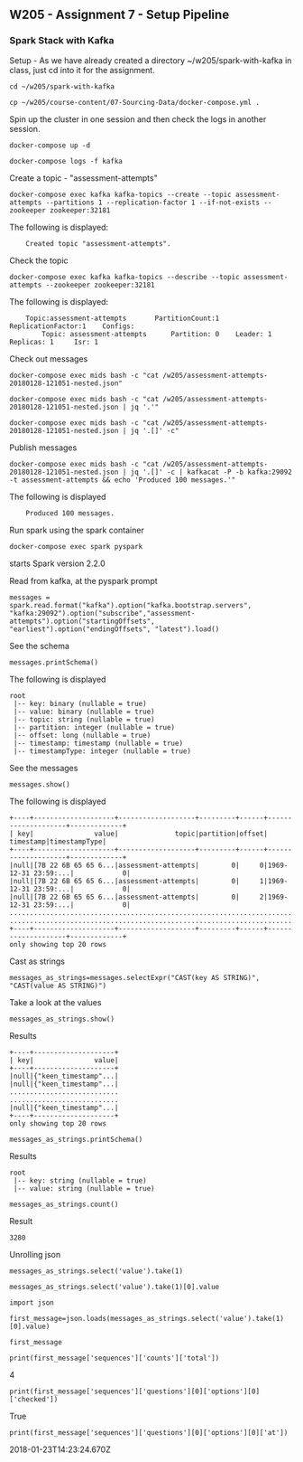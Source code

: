 ## W205 - Assignment 7 - Setup Pipeline

### Spark Stack with Kafka

Setup - As we have already created a directory ~/w205/spark-with-kafka in class, just cd into it for the assignment.
```
cd ~/w205/spark-with-kafka

cp ~/w205/course-content/07-Sourcing-Data/docker-compose.yml .
```

Spin up the cluster in one session and then check the logs in another session.
```
docker-compose up -d

docker-compose logs -f kafka
```

Create a topic - "assessment-attempts"
```
docker-compose exec kafka kafka-topics --create --topic assessment-attempts --partitions 1 --replication-factor 1 --if-not-exists --zookeeper zookeeper:32181
```

The following is displayed:
```
	Created topic "assessment-attempts".
```
Check the topic
```
docker-compose exec kafka kafka-topics --describe --topic assessment-attempts --zookeeper zookeeper:32181
```
The following is displayed:
```
	Topic:assessment-attempts       PartitionCount:1        ReplicationFactor:1    Configs:
        Topic: assessment-attempts      Partition: 0    Leader: 1       Replicas: 1     Isr: 1
```
Check out messages
```
docker-compose exec mids bash -c "cat /w205/assessment-attempts-20180128-121051-nested.json"

docker-compose exec mids bash -c "cat /w205/assessment-attempts-20180128-121051-nested.json | jq '.'"

docker-compose exec mids bash -c "cat /w205/assessment-attempts-20180128-121051-nested.json | jq '.[]' -c"
```
Publish messages
```
docker-compose exec mids bash -c "cat /w205/assessment-attempts-20180128-121051-nested.json | jq '.[]' -c | kafkacat -P -b kafka:29092 -t assessment-attempts && echo 'Produced 100 messages.'"
```
The following is displayed
```
	Produced 100 messages.
```

Run spark using the spark container
```
docker-compose exec spark pyspark
```
starts Spark version 2.2.0

Read from kafka, at the pyspark prompt
```
messages = spark.read.format("kafka").option("kafka.bootstrap.servers", "kafka:29092").option("subscribe","assessment-attempts").option("startingOffsets", "earliest").option("endingOffsets", "latest").load() 
```

See the schema
```
messages.printSchema()
```
The following is displayed
```
root
 |-- key: binary (nullable = true)
 |-- value: binary (nullable = true)
 |-- topic: string (nullable = true)
 |-- partition: integer (nullable = true)
 |-- offset: long (nullable = true)
 |-- timestamp: timestamp (nullable = true)
 |-- timestampType: integer (nullable = true)
```

See the messages
```
messages.show()
```
The following is displayed
```
+----+--------------------+-------------------+---------+------+--------------------+-------------+
| key|               value|              topic|partition|offset|           timestamp|timestampType|
+----+--------------------+-------------------+---------+------+--------------------+-------------+
|null|[7B 22 6B 65 65 6...|assessment-attempts|        0|     0|1969-12-31 23:59:...|            0|
|null|[7B 22 6B 65 65 6...|assessment-attempts|        0|     1|1969-12-31 23:59:...|            0|
|null|[7B 22 6B 65 65 6...|assessment-attempts|        0|     2|1969-12-31 23:59:...|            0|
...................................................................................................
...................................................................................................
+----+--------------------+-------------------+---------+------+--------------------+-------------+
only showing top 20 rows
```
Cast as strings
```
messages_as_strings=messages.selectExpr("CAST(key AS STRING)", "CAST(value AS STRING)")
```
Take a look at the values
```
messages_as_strings.show()
```
Results
```
+----+--------------------+
| key|               value|
+----+--------------------+
|null|{"keen_timestamp"...|
|null|{"keen_timestamp"...|
...........................
...........................
|null|{"keen_timestamp"...|
+----+--------------------+
only showing top 20 rows
```

```
messages_as_strings.printSchema()
```
Results
```
root
 |-- key: string (nullable = true)
 |-- value: string (nullable = true)
```

```
messages_as_strings.count()
```
Result
```
3280
```

Unrolling json

```
messages_as_strings.select('value').take(1)

messages_as_strings.select('value').take(1)[0].value
```

```
import json

first_message=json.loads(messages_as_strings.select('value').take(1)[0].value)

first_message
```

```
print(first_message['sequences']['counts']['total'])
```
4
```
print(first_message['sequences']['questions'][0]['options'][0]['checked'])
```
True
```
print(first_message['sequences']['questions'][0]['options'][0]['at'])
```
2018-01-23T14:23:24.670Z



